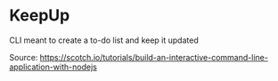 # KeepUp
CLI meant to create a to-do list and keep it updated

Source:
https://scotch.io/tutorials/build-an-interactive-command-line-application-with-nodejs
